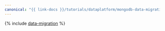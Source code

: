 ```yaml
---
canonical: "{{ link-docs }}/tutorials/dataplatform/mongodb-data-migration"
---
```


{% include [data-migration](../../_tutorials/dataplatform/mongodb-data-migration.md) %}